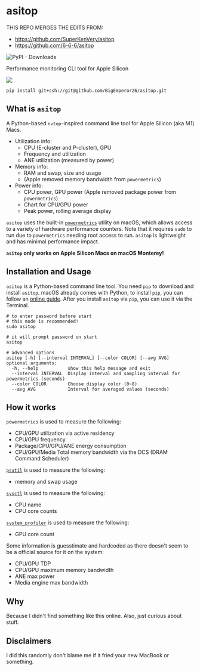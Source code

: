# asitop


THIS REPO MERGES THE EDITS FROM:

* https://github.com/SuperKenVery/asitop
* https://github.com/6-6-6/asitop

![PyPI - Downloads](https://img.shields.io/pypi/dm/asitop)

Performance monitoring CLI tool for Apple Silicon

![](images/asitop.png)

```shell
pip install git+ssh://git@github.com/BigEmperor26/asitop.git
```

## What is `asitop`

A Python-based `nvtop`-inspired command line tool for Apple Silicon (aka M1) Macs.

* Utilization info:
  * CPU (E-cluster and P-cluster), GPU
  * Frequency and utilization
  * ANE utilization (measured by power)
* Memory info:
  * RAM and swap, size and usage
  * (Apple removed memory bandwidth from `powermetrics`)
* Power info:
  * CPU power, GPU power (Apple removed package power from `powermetrics`)
  * Chart for CPU/GPU power
  * Peak power, rolling average display

`asitop` uses the built-in [`powermetrics`](https://www.unix.com/man-page/osx/1/powermetrics/) utility on macOS, which allows access to a variety of hardware performance counters. Note that it requires `sudo` to run due to `powermetrics` needing root access to run. `asitop` is lightweight and has minimal performance impact.

**`asitop` only works on Apple Silicon Macs on macOS Monterey!**

## Installation and Usage

`asitop` is a Python-based command line tool. You need `pip` to download and install `asitop`. macOS already comes with Python, to install `pip`, you can follow an [online guide](https://phoenixnap.com/kb/install-pip-mac). After you install `asitop` via `pip`, you can use it via the Terminal.

```shell
# to enter password before start
# this mode is recommended!
sudo asitop

# it will prompt password on start
asitop

# advanced options
asitop [-h] [--interval INTERVAL] [--color COLOR] [--avg AVG]
optional arguments:
  -h, --help           show this help message and exit
  --interval INTERVAL  Display interval and sampling interval for powermetrics (seconds)
  --color COLOR        Choose display color (0~8)
  --avg AVG            Interval for averaged values (seconds)
```

## How it works

`powermetrics` is used to measure the following:

* CPU/GPU utilization via active residency
* CPU/GPU frequency
* Package/CPU/GPU/ANE energy consumption
* CPU/GPU/Media Total memory bandwidth via the DCS (DRAM Command Scheduler)

[`psutil`](https://github.com/giampaolo/psutil) is used to measure the following:

* memory and swap usage

[`sysctl`](https://developer.apple.com/library/archive/documentation/System/Conceptual/ManPages_iPhoneOS/man3/sysctl.3.html) is used to measure the following:

* CPU name
* CPU core counts

[`system_profiler`](https://ss64.com/osx/system_profiler.html) is used to measure the following:

* GPU core count

Some information is guesstimate and hardcoded as there doesn't seem to be a official source for it on the system:

* CPU/GPU TDP
* CPU/GPU maximum memory bandwidth
* ANE max power
* Media engine max bandwidth

## Why

Because I didn't find something like this online. Also, just curious about stuff.

## Disclaimers

I did this randomly don't blame me if it fried your new MacBook or something.
